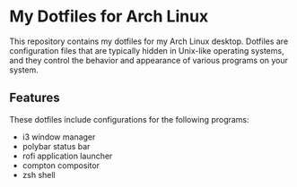 # My Dotfiles for Arch Linux
This repository contains my dotfiles for my Arch Linux desktop. Dotfiles are configuration files that are typically hidden in Unix-like operating systems, and they control the behavior and appearance of various programs on your system.

## Features
These dotfiles include configurations for the following programs:

- i3 window manager
- polybar status bar
- rofi application launcher
- compton compositor
- zsh shell
